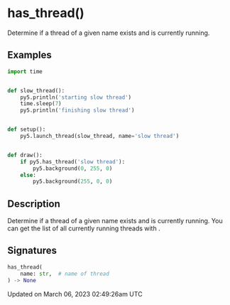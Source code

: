 # has_thread()

Determine if a thread of a given name exists and is currently running.

## Examples

<div class="example-table">

<div class="example-row"><div class="example-cell-image">

</div><div class="example-cell-code">

```python
import time


def slow_thread():
    py5.println('starting slow thread')
    time.sleep(7)
    py5.println('finishing slow thread')


def setup():
    py5.launch_thread(slow_thread, name='slow thread')


def draw():
    if py5.has_thread('slow thread'):
        py5.background(0, 255, 0)
    else:
        py5.background(255, 0, 0)
```

</div></div>

</div>

## Description

Determine if a thread of a given name exists and is currently running. You can get the list of all currently running threads with [](sketch_list_threads).

## Signatures

```python
has_thread(
    name: str,  # name of thread
) -> None
```

Updated on March 06, 2023 02:49:26am UTC
